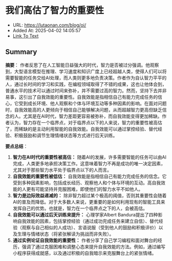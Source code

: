 # 我们高估了智力的重要性
- URL: https://lutaonan.com/blog/oi/
- Added At: 2025-04-02 14:05:57
- [Link To Text](2025-04-02-我们高估了智力的重要性_raw.md)

## Summary
**摘要**：
作者反思了在人工智能日益强大的时代，智力是否被过分强调。他观察到，大型语言模型在推理、学习速度和知识广度上已经超越人类，使得人们可以将需要智能的任务交给AI处理，而人类则更多地负责决策。作者作为自认智力平平的人，通过长时间的学习和实践，在编程领域取得了不错的成果，这也让他体会到，普通水平的技术可以通过时间来弥补，并不需要过高的智力。然而，坚持下去并非易事，这引出了自我效能的重要性。自我效能是指相信自己有能力完成任务的信心，它受到成长环境、他人观察和个体与环境互动等多种因素的影响。在面对问题时，自我效能高的人更倾向于相信自己能够解决问题，从而超越智力更高但缺乏信念的人。尤其是在AI时代，智力差距更容易被弥补，而自我效能变得更加稀缺。作者认为，智力存在一个临界点，对于临界点以下的人来说，智力的重要性被高估了，而稀缺的是主动利用智能的自我效能。自我效能可以通过掌控经验、替代经验、积极鼓励和调节生理情绪状态等方式进行后天训练。

**要点总结**：
1.  **智力在AI时代的重要性被高估：** 随着AI的发展，许多需要智能的任务可以由AI完成，人类更多地承担决策工作。这意味着智力不再是成功的唯一决定因素，尤其对于那些智力水平处于临界点以下的人而言。
2.  **自我效能的重要性被低估：** 自我效能是指相信自己有能力完成任务的信念。它受到多种因素影响，包括成长经历、观察他人和个体与环境的互动。高自我效能的人更有可能坚持并克服困难，即使他们的智力水平不如他人。
3.  **智力是边际效益递减的：** 除非智力超过某个极高的阈值，否则其重要性会随着AI的普及而降低。对于大多数人来说，更重要的是如何利用现有的智能工具来发挥自己的优势。也就是，智力在一个临界点之下的人，会被高估。
4.  **自我效能可以通过后天训练来提升：** 心理学家Albert Bandura提出了四种影响自我效能的因素，包括掌控经验（通过成功完成任务来建立自信）、替代经验（观察与自己相似的人成功）、言语说服（受到他人的鼓励和积极评价）以及生理与情绪状态（将紧张解读为挑战而非失败）。
5.  **通过实例论证自我效能的重要性：** 作者分享了自己学习编程和面对舞台的经历，强调了通过克服困难和调整心态来提升自我效能的方法。例如，通过编写小程序获得成就感，以及通过积极的自我暗示来克服舞台上的紧张情绪。


